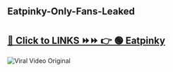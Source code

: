 
 ## Eatpinky-Only-Fans-Leaked

# <h2><a href="https://clipsfans.com/Eatpinky&ref=git">🔗 Click to LINKS ⏩⏩ 👉 🟢 Eatpinky </a></h2>

<a href="https://clipsfans.com/Eatpinky&ref=git" rel="nofollow" data-target="animated-image.originalLink"><img src="https://i.ibb.co.com/xMMVF88/686577567.gif" alt="Viral Video Original" style="max-width: 100%; display: inline-block;" data-target="animated-image.originalImage"></a>
